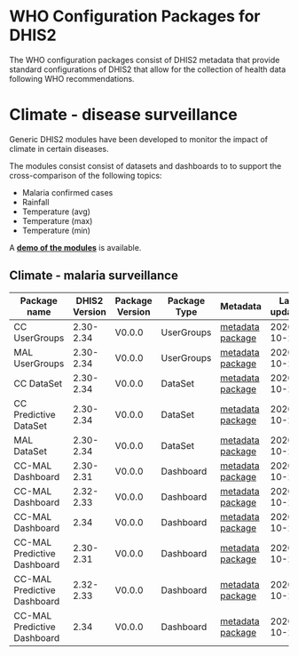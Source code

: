 # WHO Configuration Packages for DHIS2
The WHO configuration packages consist of DHIS2 metadata that provide standard configurations of DHIS2 that allow for the collection of health data following WHO recommendations. 

# Climate - disease surveillance
Generic DHIS2 modules have been developed to monitor the impact of climate in certain diseases.

The modules consist consist of datasets and dashboards to to support the cross-comparison of the following topics:
  * Malaria confirmed cases
  * Rainfall
  * Temperature (avg)
  * Temperature (max)
  * Temperature (min)

A **[demo of the modules](https://extranet.who.int/dhis2-ento-vc)** is available.


## Climate - malaria surveillance
| Package name | DHIS2 Version | Package Version | Package Type |  Metadata | Last updated |
| --- | --- | --- | --- |  --- | --- |
| CC UserGroups |  2.30-2.34 | V0.0.0 | UserGroups |  [metadata package](https://raw.githubusercontent.com/EyeSeeTea/DHIS2-standard-packages/CC/CC-MAL/CC-usergroup-2.30-2.34.json)	| 2020-10-20 |
| MAL UserGroups |  2.30-2.34 | V0.0.0 | UserGroups |  [metadata package](https://raw.githubusercontent.com/EyeSeeTea/DHIS2-standard-packages/CC/CC-MAL/MAL-usergroup-2.30-2.34.json)	| 2020-10-20 |
| CC DataSet |  2.30-2.34 | V0.0.0 | DataSet |  [metadata package](https://raw.githubusercontent.com/EyeSeeTea/DHIS2-standard-packages/CC/CC-MAL/CC-dataset-2.30-2.34.json)	| 2020-10-20 |
| CC Predictive DataSet |  2.30-2.34 | V0.0.0 | DataSet |  [metadata package](https://raw.githubusercontent.com/EyeSeeTea/DHIS2-standard-packages/CC/CC-MAL/CC-dataset-predictive-2.30-2.34.json)	| 2020-10-20 |
| MAL DataSet |  2.30-2.34 | V0.0.0 | DataSet |  [metadata package](https://raw.githubusercontent.com/EyeSeeTea/DHIS2-standard-packages/CC/CC-MAL/MAL-dataset-2.30-2.34.json)	| 2020-10-20 |
| CC-MAL Dashboard |  2.30-2.31 | V0.0.0 | Dashboard |  [metadata package](https://raw.githubusercontent.com/EyeSeeTea/DHIS2-standard-packages/CC/CC-MAL/CC-MAL-dashboard-2.30-2.31.json)	| 2020-10-20 |
| CC-MAL Dashboard |  2.32-2.33 | V0.0.0 | Dashboard |  [metadata package](https://raw.githubusercontent.com/EyeSeeTea/DHIS2-standard-packages/CC/CC-MAL/CC-MAL-dashboard-2.32-2.33.json)	| 2020-10-20 |
| CC-MAL Dashboard |  2.34 | V0.0.0 | Dashboard |  [metadata package](https://raw.githubusercontent.com/EyeSeeTea/DHIS2-standard-packages/CC/CC-MAL/CC-MAL-dashboard-2.34.json)	| 2020-10-20 |
| CC-MAL Predictive Dashboard |  2.30-2.31 | V0.0.0 | Dashboard |  [metadata package](https://raw.githubusercontent.com/EyeSeeTea/DHIS2-standard-packages/CC/CC-MAL/CC-MAL-dashboard-predictive-2.30-2.31.json)	| 2020-10-20 |
| CC-MAL Predictive Dashboard |  2.32-2.33 | V0.0.0 | Dashboard |  [metadata package](https://raw.githubusercontent.com/EyeSeeTea/DHIS2-standard-packages/CC/CC-MAL/CC-MAL-dashboard-predictive-2.32-2.33.json)	| 2020-10-20 |
| CC-MAL Predictive Dashboard |  2.34 | V0.0.0 | Dashboard |  [metadata package](https://raw.githubusercontent.com/EyeSeeTea/DHIS2-standard-packages/CC/CC-MAL/CC-MAL-dashboard-predictive-2.34.json)	| 2020-10-20 |
